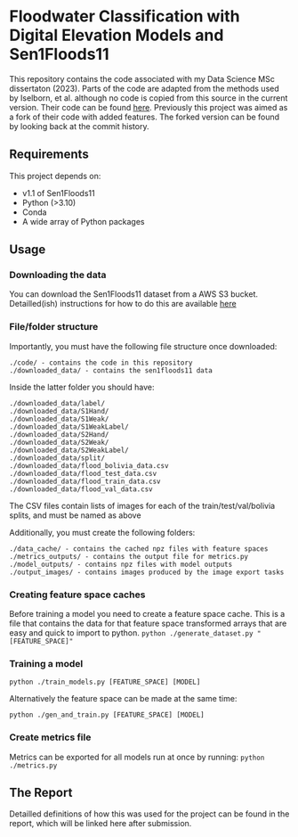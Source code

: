 # Floodwater Classification with Digital Elevation Models and Sen1Floods11

This repository contains the code associated with my Data Science MSc dissertaton (2023). 
Parts of the code are adapted from the methods used by Iselborn, et al. although no code is copied from this source in the current version. Their code can be found [here](https://github.com/DFKI-Earth-And-Space-Applications/Flood_Mapping_Feature_Space_Importance). Previously this project was aimed as a fork of their code with added features. The forked version can be found by looking back at the commit history. 

## Requirements

This project depends on:

- v1.1 of Sen1Floods11
- Python (>3.10)
- Conda
- A wide array of Python packages

## Usage

### Downloading the data

You can download the Sen1Floods11 dataset from a AWS S3 bucket. Detailled(ish) instructions for how to do this are available [here](https://github.com/DFKI-Earth-And-Space-Applications/Flood_Mapping_Feature_Space_Importance/blob/main/src/sen1floods11/README.md)

### File/folder structure

Importantly, you must have the following file structure once downloaded:

```
./code/ - contains the code in this repository
./downloaded_data/ - contains the sen1floods11 data
```

Inside the latter folder you should have:

```
./downloaded_data/label/
./downloaded_data/S1Hand/
./downloaded_data/S1Weak/
./downloaded_data/S1WeakLabel/
./downloaded_data/S2Hand/
./downloaded_data/S2Weak/
./downloaded_data/S2WeakLabel/
./downloaded_data/split/
./downloaded_data/flood_bolivia_data.csv
./downloaded_data/flood_test_data.csv
./downloaded_data/flood_train_data.csv
./downloaded_data/flood_val_data.csv
```

The CSV files contain lists of images for each of the train/test/val/bolivia splits, and must be named as above

Additionally, you must create the following folders:

```
./data_cache/ - contains the cached npz files with feature spaces
./metrics_outputs/ - contains the output file for metrics.py
./model_outputs/ - contains npz files with model outputs
./output_images/ - contains images produced by the image export tasks
```

### Creating feature space caches

Before training a model you need to create a feature space cache. This is a file that contains the data for that feature space transformed arrays that are easy and quick to import to python. 
``python ./generate_dataset.py "[FEATURE_SPACE]"``

### Training a model

``python ./train_models.py [FEATURE_SPACE] [MODEL]``

Alternatively the feature space can be made at the same time:

``python ./gen_and_train.py [FEATURE_SPACE] [MODEL]``

### Create metrics file

Metrics can be exported for all models run at once by running:
``python ./metrics.py``

## The Report

Detailled definitions of how this was used for the project can be found in the report, which will be linked here after submission.
